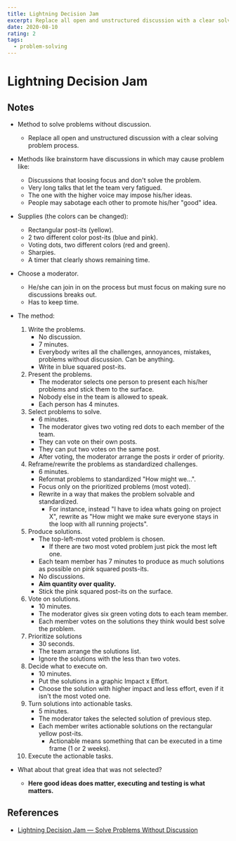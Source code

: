 ```yaml
---
title: Lightning Decision Jam
excerpt: Replace all open and unstructured discussion with a clear solving problem process.
date: 2020-08-10
rating: 2
tags:
  - problem-solving
---
```


# Lightning Decision Jam

## Notes

- Method to solve problems without discussion.
  - Replace all open and unstructured discussion with a clear solving problem process.
- Methods like brainstorm have discussions in which may cause problem like:
  - Discussions that loosing focus and don't solve the problem.
  - Very long talks that let the team very fatigued.
  - The one with the higher voice may impose his/her ideas.
  - People may sabotage each other to promote his/her "good" idea.
- Supplies (the colors can be changed):
  - Rectangular post-its (yellow).
  - 2 two different color post-its (blue and pink).
  - Voting dots, two different colors (red and green).
  - Sharpies.
  - A timer that clearly shows remaining time.
- Choose a moderator.
  - He/she can join in on the process but must focus on making sure no discussions breaks out.
  - Has to keep time.
- The method:

  1. Write the problems.
     - No discussion.
     - 7 minutes.
     - Everybody writes all the challenges, annoyances, mistakes, problems without discussion. Can be anything.
     - Write in blue squared post-its.
  2. Present the problems.
     - The moderator selects one person to present each his/her problems and stick them to the surface.
     - Nobody else in the team is allowed to speak.
     - Each person has 4 minutes.
  3. Select problems to solve.
     - 6 minutes.
     - The moderator gives two voting red dots to each member of the team.
     - They can vote on their own posts.
     - They can put two votes on the same post.
     - After voting, the moderator arrange the posts ir order of priority.
  4. Reframe/rewrite the problems as standardized challenges.
     - 6 minutes.
     - Reformat problems to standardized "How might we...".
     - Focus only on the prioritized problems (most voted).
     - Rewrite in a way that makes the problem solvable and standardized.
       - For instance, instead "I have to idea whats going on project X", rewrite as "How might we make sure everyone stays in the loop with all running projects".
  5. Produce solutions.
     - The top-left-most voted problem is chosen.
       - If there are two most voted problem just pick the most left one.
     - Each team member has 7 minutes to produce as much solutions as possible on pink squared posts-its.
     - No discussions.
     - **Aim quantity over quality.**
     - Stick the pink squared post-its on the surface.
  6. Vote on solutions.
     - 10 minutes.
     - The moderator gives six green voting dots to each team member.
     - Each member votes on the solutions they think would best solve the problem.
  7. Prioritize solutions
     - 30 seconds.
     - The team arrange the solutions list.
     - Ignore the solutions with the less than two votes.
  8. Decide what to execute on.
     - 10 minutes.
     - Put the solutions in a graphic Impact x Effort.
     - Choose the solution with higher impact and less effort, even if it isn't the most voted one.
  9. Turn solutions into actionable tasks.
     - 5 minutes.
     - The moderator takes the selected solution of previous step.
     - Each member writes actionable solutions on the rectangular yellow post-its.
       - Actionable means something that can be executed in a time frame (1 or 2 weeks).
  10. Execute the actionable tasks.

- What about that great idea that was not selected?
  - **Here good ideas does matter, executing and testing is what matters.**

## References

- [Lightning Decision Jam — Solve Problems Without Discussion](https://medium.muz.li/a-super-simple-exercise-for-solving-almost-any-product-design-challenge-f9e6c0019d7d)

